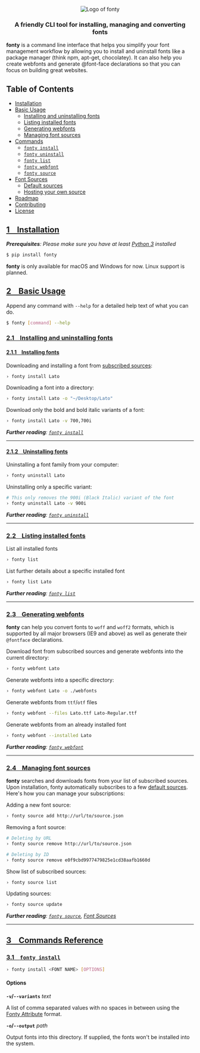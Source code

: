 <p align="center">
  <img src="https://raw.githubusercontent.com/jamesssooi/fonty/feat/readme/art/logo.png" alt="Logo of fonty">
</p>

<h3 align="center">A friendly CLI tool for installing, managing and converting fonts</h3>

**fonty** is a command line interface that helps you simplify your font management workflow by allowing you to install and uninstall fonts like a package manager (think npm, apt-get, chocolatey). It can also help you create webfonts and generate @font-face declarations so that you can focus on building great websites.
## Table of Contents
* [Installation](#installation)
* [Basic Usage](#)
    * [Installing and uninstalling fonts](#)
    * [Listing installed fonts](#)
    * [Generating webfonts](#)
    * [Managing font sources](#)
* [Commands](#)
    * [`fonty install`](#)
    * [`fonty uninstall`](#)
    * [`fonty list`](#)
    * [`fonty webfont`](#)
    * [`fonty source`](#)
* [Font Sources](#)
    * [Default sources](#)
    * [Hosting your own source](#)
* [Roadmap](#)
* [Contributing](#)
* [License](#)

## [1 &nbsp;&nbsp; Installation](#)
*__Prerequisites__: Please make sure you have at least [Python 3](https://www.python.org/downloads/) installed*

```bash
$ pip install fonty
```

**fonty** is only available for macOS and Windows for now. Linux support is planned.

## [2 &nbsp;&nbsp; Basic Usage](#)
Append any command with `--help` for a detailed help text of what you can do.
```bash
$ fonty [command] --help
```

### [2.1 &nbsp;&nbsp; Installing and uninstalling fonts](#)
#### [2.1.1 &nbsp;&nbsp; Installing fonts](#)
Downloading and installing a font from [subscribed sources](#):
```bash
› fonty install Lato
```

Downloading a font into a directory:
```bash
› fonty install Lato -o "~/Desktop/Lato"
```

Download only the bold and bold italic variants of a font:
```bash
› fonty install Lato -v 700,700i
```

*__Further reading__: [`fonty install`](#)*

---

#### [2.1.2 &nbsp;&nbsp; Uninstalling fonts](#)
Uninstalling a font family from your computer:
```bash
› fonty uninstall Lato
```

Uninstalling only a specific variant:
```bash
# This only removes the 900i (Black Italic) variant of the font
› fonty uninstall Lato -v 900i
```

*__Further reading__: [`fonty uninstall`](#)*

---

### [2.2 &nbsp;&nbsp; Listing installed fonts](#)
List all installed fonts
```bash
› fonty list
```

List further details about a specific installed font
```bash
› fonty list Lato
```

*__Further reading__: [`fonty list`](#)*

---

### [2.3 &nbsp;&nbsp; Generating webfonts](#)
**fonty** can help you convert fonts to `woff` and `woff2` formats, which is supported by all major browsers (IE9 and above) as well as generate their `@fontface` declarations.

Download font from subscribed sources and generate webfonts into the current directory:
```bash
› fonty webfont Lato
```

Generate webfonts into a specific directory:
```bash
› fonty webfont Lato -o ./webfonts
```

Generate webfonts from `ttf`/`otf` files
```bash
› fonty webfont --files Lato.ttf Lato-Regular.ttf
```

Generate webfonts from an already installed font
```bash
› fonty webfont --installed Lato
```

*__Further reading__: [`fonty webfont`](#)*

---

### [2.4 &nbsp;&nbsp; Managing font sources](#)
**fonty** searches and downloads fonts from your list of subscribed sources. Upon installation, fonty automatically subscribes to a few [default sources](#). Here's how you can manage your subscriptions:

Adding a new font source:
```bash
› fonty source add http://url/to/source.json
```

Removing a font source:
```bash
# Deleting by URL
› fonty source remove http://url/to/source.json

# Deleting by ID
› fonty source remove e0f9cbd9977479825e1cd38aafb1660d
```

Show list of subscribed sources:
```bash
› fonty source list
```

Updating sources:
```bash
› fonty source update
```

*__Further reading__: [`fonty source`](#), [Font Sources](#)*

---

## [3 &nbsp;&nbsp; Commands Reference](#)

### [3.1 &nbsp;&nbsp; `fonty install`](#)
```bash
› fonty install <FONT NAME> [OPTIONS]
```

#### Options

**`-v`/`--variants`** _text_

A list of comma separated values with no spaces in between using the [Fonty Attribute](#) format.

**`-o`/`--output`** _path_

Output fonts into this directory. If supplied, the fonts won't be installed into the system.